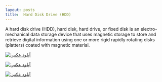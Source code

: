 ```yaml
---
layout: posts
title:  Hard Disk Drive (HDD)
---
```


A hard disk drive (HDD), hard disk, hard drive, or fixed disk is an electro-mechanical data storage device that uses magnetic storage to store and retrieve digital information using one or more rigid rapidly rotating disks (platters) coated with magnetic material.


<a href="http://uupload.ir/view/4mm9_20191017_125458.jpg" target="_blank"><img src="http://uupload.ir/files/4mm9_20191017_125458_thumb.jpg" border="0" alt="آپلود عکس" /></a>


<a href="http://uupload.ir/view/8hqq_20191017_125425.jpg" target="_blank"><img src="http://uupload.ir/files/8hqq_20191017_125425_thumb.jpg" border="0" alt="آپلود عکس" /></a>


<a href="http://uupload.ir/view/4hhl_20191017_125727.jpg" target="_blank"><img src="http://uupload.ir/files/4hhl_20191017_125727_thumb.jpg" border="0" alt="آپلود عکس" /></a>


